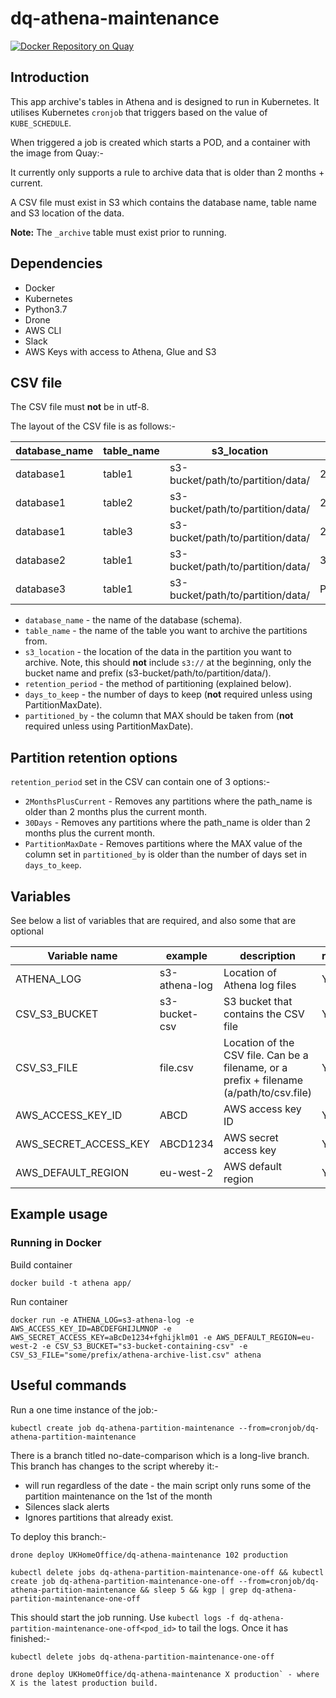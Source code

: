 # dq-athena-maintenance

[![Docker Repository on Quay](https://quay.io/repository/ukhomeofficedigital/dq-athena-maintenance "Docker Repository on Quay")](https://quay.io/repository/ukhomeofficedigital/dq-athena-maintenance)

## Introduction
This app archive's tables in Athena and is designed to run in Kubernetes. It utilises Kubernetes `cronjob` that triggers based on the value of `KUBE_SCHEDULE`.

When triggered a job is created which starts a POD, and a container with the image from Quay:-

It currently only supports a rule to archive data that is older than 2 months + current.

A CSV file must exist in S3 which contains the database name, table name and S3 location of the data.

**Note:** The `_archive` table must exist prior to running.

## Dependencies

- Docker
- Kubernetes
- Python3.7
- Drone
- AWS CLI
- Slack
- AWS Keys with access to Athena, Glue and S3

## CSV file
The CSV file must **not** be in utf-8.

The layout of the CSV file is as follows:-

|  database_name  |  table_name  |             s3_location             |  retention_period  | days_to_keep | partitioned_by |
| --------------- | ------------ | ----------------------------------- | ------------------ | ------------ | -------------- |
|    database1    |    table1    | s3-bucket/path/to/partition/data/   | 2MonthsPlusCurrent |              |                |
|    database1    |    table2    | s3-bucket/path/to/partition/data/   | 2MonthsPlusCurrent |              |                |
|    database1    |    table3    | s3-bucket/path/to/partition/data/   | 2MonthsPlusCurrent |              |                |
|    database2    |    table1    | s3-bucket/path/to/partition/data/   | 30Days             |              |                |
|    database3    |    table1    | s3-bucket/path/to/partition/data/   | PartitionMaxDate   | 30           | date_local     |

* `database_name`    - the name of the database (schema).
* `table_name`       - the name of the table you want to archive the partitions from.
* `s3_location`      - the location of the data in the partition you want to archive. Note, this should **not** include  `s3://` at the beginning, only the bucket name and prefix (s3-bucket/path/to/partition/data/).
* `retention_period` - the method of partitioning (explained below).
* `days_to_keep`     - the number of days to keep (**not** required unless using PartitionMaxDate).
* `partitioned_by`   - the column that MAX should be taken from (**not** required unless using PartitionMaxDate).

## Partition retention options
`retention_period` set in the CSV can contain one of 3 options:-

* `2MonthsPlusCurrent` - Removes any partitions where the path_name is older than 2 months plus the current month.
* `30Days`             - Removes any partitions where the path_name is older than 2 months plus the current month.
* `PartitionMaxDate`   - Removes partitions where the MAX value of the column set in `partitioned_by` is older than the number of days set in `days_to_keep`.


## Variables
See below a list of variables that are required, and also some that are optional

|  Variable name           |    example    | description                                                                                     | required |
| ------------------------ | ------------- | ------------------------------------------------------------------------------------------------| -------- |
|    ATHENA_LOG            | s3-athena-log | Location of Athena log files                                                                    |    Y     |
|    CSV_S3_BUCKET         | s3-bucket-csv | S3 bucket that contains the CSV file                                                            |    Y     |
|    CSV_S3_FILE           | file.csv      | Location of the CSV file. Can be a filename, or a prefix + filename (a/path/to/csv.file)        |    Y     |
|    AWS_ACCESS_KEY_ID     | ABCD          | AWS access key ID                                                                               |    Y     |
|    AWS_SECRET_ACCESS_KEY | ABCD1234      | AWS secret access key                                                                           |    Y     |
|    AWS_DEFAULT_REGION    | eu-west-2     | AWS default region                                                                              |    Y     |    

## Example usage
### Running in Docker

Build container
```
docker build -t athena app/
```

Run container
```
docker run -e ATHENA_LOG=s3-athena-log -e AWS_ACCESS_KEY_ID=ABCDEFGHIJLMNOP -e AWS_SECRET_ACCESS_KEY=aBcDe1234+fghijklm01 -e AWS_DEFAULT_REGION=eu-west-2 -e CSV_S3_BUCKET="s3-bucket-containing-csv" -e CSV_S3_FILE="some/prefix/athena-archive-list.csv" athena
```

## Useful commands
Run a one time instance of the job:-
```
kubectl create job dq-athena-partition-maintenance --from=cronjob/dq-athena-partition-maintenance
```

There is a branch titled no-date-comparison which is a long-live branch. This branch has changes to the script whereby it:-
* will run regardless of the date - the main script only runs some of the partition maintenance on the 1st of the month
* Silences slack alerts
* Ignores partitions that already exist.

To deploy this branch:-

```
drone deploy UKHomeOffice/dq-athena-maintenance 102 production
```
```
kubectl delete jobs dq-athena-partition-maintenance-one-off && kubectl create job dq-athena-partition-maintenance-one-off --from=cronjob/dq-athena-partition-maintenance && sleep 5 && kgp | grep dq-athena-partition-maintenance-one-off
```

This should start the job running. Use `kubectl logs -f dq-athena-partition-maintenance-one-off<pod_id>` to tail the logs.
Once it has finished:-

```
kubectl delete jobs dq-athena-partition-maintenance-one-off
```
```
drone deploy UKHomeOffice/dq-athena-maintenance X production` - where X is the latest production build.
```
